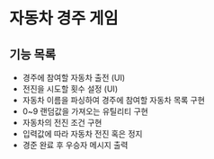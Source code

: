 # 자동차 경주 게임  
## 기능 목록  
- 경주에 참여할 자동차 출전 (UI)  
- 전진을 시도할 횟수 설정 (UI)  
- 자동차 이름을 파싱하여 경주에 참여할 자동차 목록 구현  
- 0~9 랜덤값을 가져오는 유틸리티 구현  
- 자동차의 전진 조건 구현  
- 입력값에 따라 자동차 전진 혹은 정지  
- 경준 완료 후 우승자 메시지 출력  

